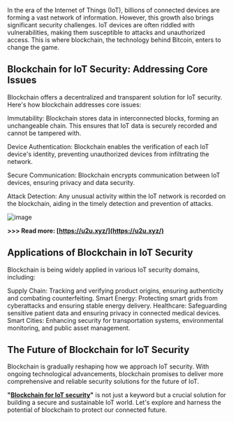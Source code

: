 In the era of the Internet of Things (IoT), billions of connected devices are forming a vast network of information. However, this growth also brings significant security challenges. IoT devices are often riddled with vulnerabilities, making them susceptible to attacks and unauthorized access. This is where blockchain, the technology behind Bitcoin, enters to change the game.

## Blockchain for IoT Security: Addressing Core Issues

Blockchain offers a decentralized and transparent solution for IoT security. Here's how blockchain addresses core issues:

Immutability: Blockchain stores data in interconnected blocks, forming an unchangeable chain. This ensures that IoT data is securely recorded and cannot be tampered with.

Device Authentication: Blockchain enables the verification of each IoT device's identity, preventing unauthorized devices from infiltrating the network.

Secure Communication: Blockchain encrypts communication between IoT devices, ensuring privacy and data security.

Attack Detection: Any unusual activity within the IoT network is recorded on the blockchain, aiding in the timely detection and prevention of attacks.

![image](https://github.com/user-attachments/assets/962db7cd-4565-452f-8cb8-e13a41ec73a1)

**>>> Read more: [https://u2u.xyz/](https://u2u.xyz/)**

## Applications of Blockchain in IoT Security

Blockchain is being widely applied in various IoT security domains, including:

Supply Chain: Tracking and verifying product origins, ensuring authenticity and combating counterfeiting.
Smart Energy: Protecting smart grids from cyberattacks and ensuring stable energy delivery.
Healthcare: Safeguarding sensitive patient data and ensuring privacy in connected medical devices.
Smart Cities: Enhancing security for transportation systems, environmental monitoring, and public asset management.

## The Future of Blockchain for IoT Security

Blockchain is gradually reshaping how we approach IoT security. With ongoing technological advancements, blockchain promises to deliver more comprehensive and reliable security solutions for the future of IoT.

**"[Blockchain for IoT security](https://u2u.xyz/blog/blockchain-for-iot-security)"** is not just a keyword but a crucial solution for building a secure and sustainable IoT world. Let's explore and harness the potential of blockchain to protect our connected future.
